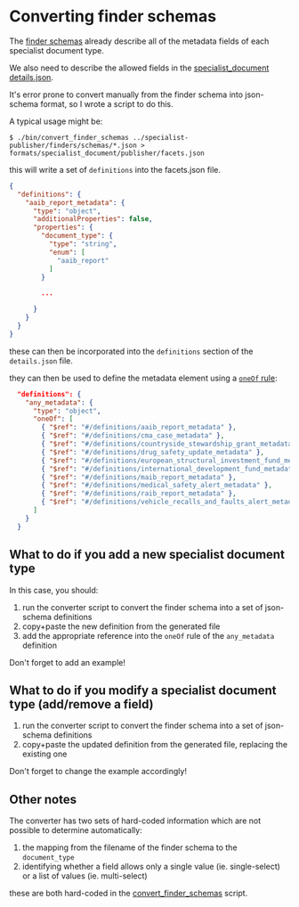# Converting finder schemas

The [finder schemas](https://github.com/alphagov/specialist-publisher/tree/master/finders/schemas) already describe all of the metadata fields of each specialist document type.

We also need to describe the allowed fields in the [specialist_document details.json](/formats/specialist_document/publisher/details.json).

It's error prone to convert manually from the finder schema into json-schema format, so I wrote a script to do this.

A typical usage might be:
```
$ ./bin/convert_finder_schemas ../specialist-publisher/finders/schemas/*.json > formats/specialist_document/publisher/facets.json
```

this will write a set of `definitions` into the facets.json file.

```json
{
  "definitions": {
    "aaib_report_metadata": {
      "type": "object",
      "additionalProperties": false,
      "properties": {
        "document_type": {
          "type": "string",
          "enum": [
            "aaib_report"
          ]
        }

        ...

      }
    }
  }
}
```

these can then be incorporated into the `definitions` section of the `details.json` file.

they can then be used to define the metadata element using a [`oneOf` rule](http://json-schema.org/latest/json-schema-validation.html#anchor88):

```json
  "definitions": {
    "any_metadata": {
      "type": "object",
      "oneOf": [
        { "$ref": "#/definitions/aaib_report_metadata" },
        { "$ref": "#/definitions/cma_case_metadata" },
        { "$ref": "#/definitions/countryside_stewardship_grant_metadata" },
        { "$ref": "#/definitions/drug_safety_update_metadata" },
        { "$ref": "#/definitions/european_structural_investment_fund_metadata" },
        { "$ref": "#/definitions/international_development_fund_metadata" },
        { "$ref": "#/definitions/maib_report_metadata" },
        { "$ref": "#/definitions/medical_safety_alert_metadata" },
        { "$ref": "#/definitions/raib_report_metadata" },
        { "$ref": "#/definitions/vehicle_recalls_and_faults_alert_metadata" }
      ]
    }
  }
```

## What to do if you add a new specialist document type

In this case, you should:

1. run the converter script to convert the finder schema into a set of json-schema definitions
2. copy+paste the new definition from the generated file
3. add the appropriate reference into the `oneOf` rule of the `any_metadata` definition

Don't forget to add an example!

## What to do if you modify a specialist document type (add/remove a field)

1. run the converter script to convert the finder schema into a set of json-schema definitions
2. copy+paste the updated definition from the generated file, replacing the existing one

Don't forget to change the example accordingly!

## Other notes

The converter has two sets of hard-coded information which are not possible to determine automatically:

1. the mapping from the filename of the finder schema to the `document_type`
2. identifying whether a field allows only a single value (ie. single-select) or a list of values (ie. multi-select)

these are both hard-coded in the [convert_finder_schemas](bin/convert_finder_schemas) script.
